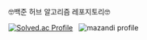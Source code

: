 🤓백준 허브 알고리즘 레포지토리🤓

[![Solved.ac Profile](http://mazassumnida.wtf/api/v2/generate_badge?boj=hy2jv)](https://solved.ac/hy2jv/)  &nbsp; ![mazandi profile](http://mazandi.herokuapp.com/api?handle=hy2jv&theme=cold)
